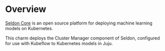 Overview
========

[Seldon Core](https://github.com/SeldonIO/seldon-core) is an
open source platform for deploying machine learning models on Kubernetes.

This charm deploys the Cluster Manager component of Seldon, configured for
use with Kubeflow to Kubernetes models in Juju.
